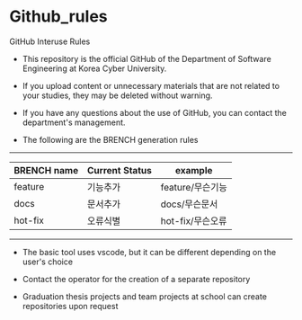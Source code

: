 # Github_rules
GitHub Interuse Rules

- This repository is the official GitHub of the Department of Software Engineering at Korea Cyber University.

- If you upload content or unnecessary materials that are not related to your studies, they may be deleted without warning.

- If you have any questions about the use of GitHub, you can contact the department's management.

- The following are the BRENCH generation rules
  
___

BRENCH name|Current Status|example|
|------|------|-----|
|feature|기능추가|feature/무슨기능|
|docs|문서추가|docs/무슨문서|
|hot-fix|오류식별|hot-fix/무슨오류|

___

- The basic tool uses vscode, but it can be different depending on the user's choice

- Contact the operator for the creation of a separate repository

- Graduation thesis projects and team projects at school can create repositories upon request
